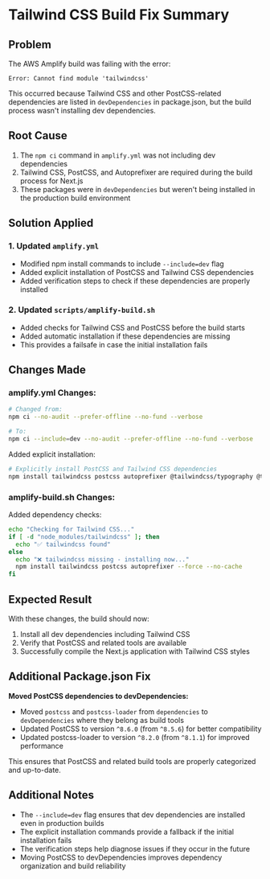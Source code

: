 # Tailwind CSS Build Fix Summary

## Problem
The AWS Amplify build was failing with the error:
```
Error: Cannot find module 'tailwindcss'
```

This occurred because Tailwind CSS and other PostCSS-related dependencies are listed in `devDependencies` in package.json, but the build process wasn't installing dev dependencies.

## Root Cause
1. The `npm ci` command in `amplify.yml` was not including dev dependencies
2. Tailwind CSS, PostCSS, and Autoprefixer are required during the build process for Next.js
3. These packages were in `devDependencies` but weren't being installed in the production build environment

## Solution Applied

### 1. Updated `amplify.yml`
- Modified npm install commands to include `--include=dev` flag
- Added explicit installation of PostCSS and Tailwind CSS dependencies
- Added verification steps to check if these dependencies are properly installed

### 2. Updated `scripts/amplify-build.sh`
- Added checks for Tailwind CSS and PostCSS before the build starts
- Added automatic installation if these dependencies are missing
- This provides a failsafe in case the initial installation fails

## Changes Made

### amplify.yml Changes:
```bash
# Changed from:
npm ci --no-audit --prefer-offline --no-fund --verbose

# To:
npm ci --include=dev --no-audit --prefer-offline --no-fund --verbose
```

Added explicit installation:
```bash
# Explicitly install PostCSS and Tailwind CSS dependencies
npm install tailwindcss postcss autoprefixer @tailwindcss/typography @tailwindcss/forms @tailwindcss/aspect-ratio @tailwindcss/line-clamp tailwindcss-animate tailwind-scrollbar --no-audit --prefer-offline --no-fund --verbose
```

### amplify-build.sh Changes:
Added dependency checks:
```bash
echo "Checking for Tailwind CSS..."
if [ -d "node_modules/tailwindcss" ]; then
  echo "✅ tailwindcss found"
else
  echo "❌ tailwindcss missing - installing now..."
  npm install tailwindcss postcss autoprefixer --force --no-cache
fi
```

## Expected Result
With these changes, the build should now:
1. Install all dev dependencies including Tailwind CSS
2. Verify that PostCSS and related tools are available
3. Successfully compile the Next.js application with Tailwind CSS styles

## Additional Package.json Fix
**Moved PostCSS dependencies to devDependencies:**
- Moved `postcss` and `postcss-loader` from `dependencies` to `devDependencies` where they belong as build tools
- Updated PostCSS to version `^8.6.0` (from `^8.5.6`) for better compatibility
- Updated postcss-loader to version `^8.2.0` (from `^8.1.1`) for improved performance

This ensures that PostCSS and related build tools are properly categorized and up-to-date.

## Additional Notes
- The `--include=dev` flag ensures that dev dependencies are installed even in production builds
- The explicit installation commands provide a fallback if the initial installation fails
- The verification steps help diagnose issues if they occur in the future
- Moving PostCSS to devDependencies improves dependency organization and build reliability 